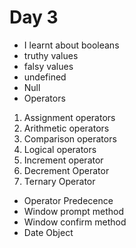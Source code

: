 # Day 3
- I learnt about booleans
- truthy values
- falsy values
- undefined
- Null 
-  Operators
1. Assignment operators
2. Arithmetic operators
3. Comparison operators
4. Logical operators
5. Increment operator
6. Decrement Operator
7. Ternary Operator
- Operator Predecence
- Window prompt method
- Window confirm method
- Date Object


